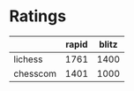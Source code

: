 # Ratings

|          | rapid | blitz |
|----------|-------|-------|
| lichess  | 1761 | 1400 |
| chesscom | 1401 | 1000 |
